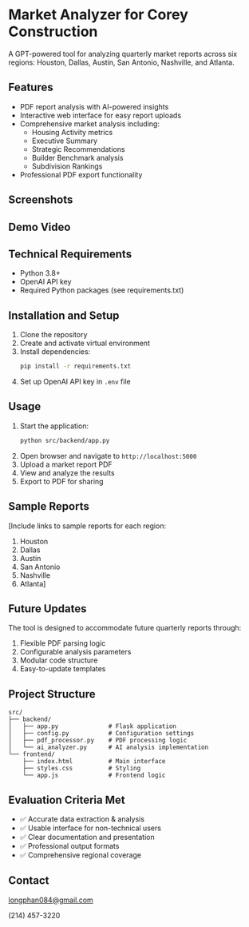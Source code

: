 # Market Analyzer for Corey Construction

A GPT-powered tool for analyzing quarterly market reports across six regions: Houston, Dallas, Austin, San Antonio, Nashville, and Atlanta.

## Features
- PDF report analysis with AI-powered insights
- Interactive web interface for easy report uploads
- Comprehensive market analysis including:
  - Housing Activity metrics
  - Executive Summary
  - Strategic Recommendations
  - Builder Benchmark analysis
  - Subdivision Rankings
- Professional PDF export functionality

## Screenshots


## Demo Video


## Technical Requirements
- Python 3.8+
- OpenAI API key
- Required Python packages (see requirements.txt)

## Installation and Setup
1. Clone the repository
2. Create and activate virtual environment
3. Install dependencies:
   ```bash
   pip install -r requirements.txt
   ```
4. Set up OpenAI API key in `.env` file

## Usage
1. Start the application:
   ```bash
   python src/backend/app.py
   ```
2. Open browser and navigate to `http://localhost:5000`
3. Upload a market report PDF
4. View and analyze the results
5. Export to PDF for sharing

## Sample Reports
[Include links to sample reports for each region:
1. Houston
2. Dallas
3. Austin
4. San Antonio
5. Nashville
6. Atlanta]

## Future Updates
The tool is designed to accommodate future quarterly reports through:
1. Flexible PDF parsing logic
2. Configurable analysis parameters
3. Modular code structure
4. Easy-to-update templates

## Project Structure
```
src/
├── backend/
│   ├── app.py              # Flask application
│   ├── config.py           # Configuration settings
│   ├── pdf_processor.py    # PDF processing logic
│   └── ai_analyzer.py      # AI analysis implementation
└── frontend/
    ├── index.html          # Main interface
    ├── styles.css          # Styling
    └── app.js              # Frontend logic
```

## Evaluation Criteria Met
- ✅ Accurate data extraction & analysis
- ✅ Usable interface for non-technical users
- ✅ Clear documentation and presentation
- ✅ Professional output formats
- ✅ Comprehensive regional coverage

## Contact
longphan084@gmail.com

(214) 457-3220